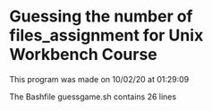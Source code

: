 # Guessing the number of files_assignment for Unix Workbench Course

This program was made on 10/02/20 at 01:29:09

The Bashfile guessgame.sh contains 26 lines
